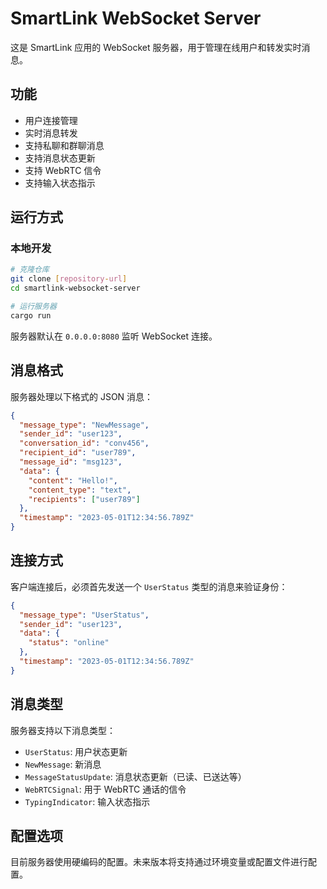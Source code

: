 # SmartLink WebSocket Server

这是 SmartLink 应用的 WebSocket 服务器，用于管理在线用户和转发实时消息。

## 功能

- 用户连接管理
- 实时消息转发
- 支持私聊和群聊消息
- 支持消息状态更新
- 支持 WebRTC 信令
- 支持输入状态指示

## 运行方式

### 本地开发

```bash
# 克隆仓库
git clone [repository-url]
cd smartlink-websocket-server

# 运行服务器
cargo run
```

服务器默认在 `0.0.0.0:8080` 监听 WebSocket 连接。

## 消息格式

服务器处理以下格式的 JSON 消息：

```json
{
  "message_type": "NewMessage",
  "sender_id": "user123",
  "conversation_id": "conv456",
  "recipient_id": "user789",
  "message_id": "msg123",
  "data": {
    "content": "Hello!",
    "content_type": "text",
    "recipients": ["user789"]
  },
  "timestamp": "2023-05-01T12:34:56.789Z"
}
```

## 连接方式

客户端连接后，必须首先发送一个 `UserStatus` 类型的消息来验证身份：

```json
{
  "message_type": "UserStatus",
  "sender_id": "user123",
  "data": {
    "status": "online"
  },
  "timestamp": "2023-05-01T12:34:56.789Z"
}
```

## 消息类型

服务器支持以下消息类型：

- `UserStatus`: 用户状态更新
- `NewMessage`: 新消息
- `MessageStatusUpdate`: 消息状态更新（已读、已送达等）
- `WebRTCSignal`: 用于 WebRTC 通话的信令
- `TypingIndicator`: 输入状态指示

## 配置选项

目前服务器使用硬编码的配置。未来版本将支持通过环境变量或配置文件进行配置。